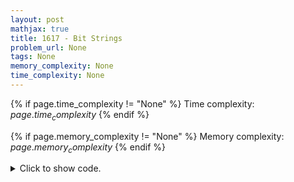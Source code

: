 ```yaml
---
layout: post
mathjax: true
title: 1617 - Bit Strings
problem_url: None
tags: None
memory_complexity: None
time_complexity: None
---
```




{% if page.time_complexity != "None" %}
Time complexity: ${{ page.time_complexity }}$
{% endif %}

{% if page.memory_complexity != "None" %}
Memory complexity: ${{ page.memory_complexity }}$
{% endif %}

<details>
<summary>
<p style="display:inline">Click to show code.</p>
</summary>
```cpp
{% raw %}
using namespace std;
using ll = long long;
const int MOD = 1e9 + 7;
int solve(int n)
{
    ll ans = 1;
    for (int i = 0; i < n; ++i)
        ans = (ans * 2) % MOD;
    return ans;
}
int main(void)
{
    int n;
    cin >> n;
    cout << solve(n) << endl;
    return 0;
}

{% endraw %}
```
</details>

